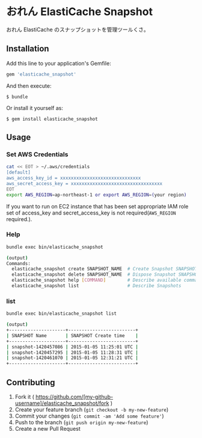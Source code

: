 # おれん ElastiCache Snapshot

おれん ElastiCache のスナップショットを管理ツールくさ。

## Installation

Add this line to your application's Gemfile:

```ruby
gem 'elasticache_snapshot'
```

And then execute:

    $ bundle

Or install it yourself as:

    $ gem install elasticache_snapshot

## Usage

### Set AWS Credentials

```bash
cat << EOT > ~/.aws/credentials
[default]
aws_access_key_id = xxxxxxxxxxxxxxxxxxxxxxxxxxxxxx
aws_secret_access_key = xxxxxxxxxxxxxxxxxxxxxxxxxxxxxxxxxx
EOT
export AWS_REGION=ap-northeast-1 or export AWS_REGION=(your region)
```

If you want to run on EC2 instance that has been set appropriate IAM role set of access_key and secret_access_key is not required(`AWS_REGION` required.).

### Help

```bash
bundle exec bin/elasticache_snapshot

(output)
Commands:
  elasticache_snapshot create SNAPSHOT_NAME  # Create Snapshot SNAPSHOT_NAME
  elasticache_snapshot delete SNAPSHOT_NAME  # Dispose Snapshot SNAPSHOT_NAME
  elasticache_snapshot help [COMMAND]        # Describe available commands or one specific command
  elasticache_snapshot list                  # Describe Snapshots
```

### list

```bash
bundle exec bin/elasticache_snapshot list

(output)
+---------------------+-------------------------+
| SNAPSHOT Name       | SNAPSHOT Create time    |
+---------------------+-------------------------+
| snapshot-1420457086 | 2015-01-05 11:25:01 UTC |
| snapshot-1420457295 | 2015-01-05 11:28:31 UTC |
| snapshot-1420461070 | 2015-01-05 12:31:21 UTC |
+---------------------+-------------------------+
```

## Contributing

1. Fork it ( https://github.com/[my-github-username]/elasticache_snapshot/fork )
2. Create your feature branch (`git checkout -b my-new-feature`)
3. Commit your changes (`git commit -am 'Add some feature'`)
4. Push to the branch (`git push origin my-new-feature`)
5. Create a new Pull Request
